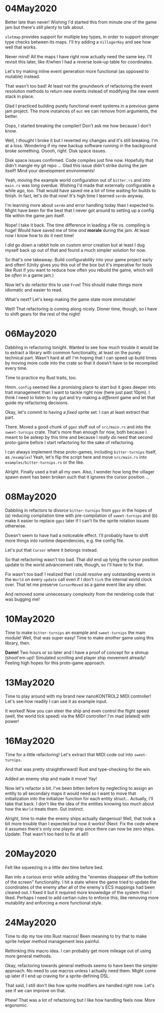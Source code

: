 # 04May2020

Better late than never! Wishing I'd started this from minute one of the game jam but there's still plenty to talk about.

`slotmap` provides support for multiple key types, in order to support stronger type checks between its maps. I'll try adding a `VillagerKey` and see how well that works.

Never mind! All the maps I have right now actually need the same key. I'll revisit this later, like if/when I had a reverse look-up table for coordinates.

Let's try making inline event generation more functional (as opposed to mutable) instead.

That wasn't too bad! At least not the groundwork of refactoring the event resolution methods to return new events instead of modifying the new event stack in place.

Glad I practiced building purely functional event systems in a previous game jam project. The more instances of `mut` we can remove from arguments, the better.

Oops, I started breaking the compiler! Don't ask me how because I don't know.

Well, I _thought_ I broke it but I reverted my changes and it's still breaking. I'm at a loss. Wondering if my new backup software running in the background broke something. Ooooh, right. Disk space issues.

Disk space issues confirmed. Code compiles just fine now. Hopefully that didn't mangle my git repo ... Glad this issue didn't strike during the jam itself! Mind your development environments!

Yeah, moving the example world configuration out of `bitter.rs` and into `main.rs` was long overdue. Wishing I'd made that externally configurable a while ago, too. That would have saved me a lot of time waiting for builds to finish. In fact, let's do that now! It's high time I learned `serde` anyway.

I'm learning more about `serde` and error handling today than I expected to. Might have been for the best that I never got around to setting up a config file within the game jam itself.

Nope! I take it back. The time difference in loading a file vs. compiling is huge! Would have saved me of time _and_ **morale** during the jam. At least now I know how to do it next time!

I _did_ go down a rabbit hole on custom error creation but at least I dug myself back up out of that and found a much simpler solution for now.

So that's one takeaway: Build configurability into your game project early and often! (Unity gives you this out of the box but it's imperative for tools like Rust if you want to reduce how often you rebuild the game, which will be _often_ in a game jam.)

Now let's do refactor this to use `From`! This should make things more idiomatic and easier to read.

What's next? Let's keep making the game state more immutable!

Well! That refactoring is coming along nicely. Dinner time, though, so I have to shift gears for the rest of the night!

# 06May2020

Dabbling in refactoring tonight. Wanted to see how much trouble it would be to extract a library with common functionality, at least on the purely technical part. Wasn't hard at all! I'm hoping that I can speed up build times by moving more code into the crate so that it doesn't have to be recompiled every time.

Time to practice my Rust traits, too.

Hmm. `config` seemed like a promising place to start but it goes deeper into trait management than I want to tackle right now (here just past 10pm). I think I need to listen to my gut and try making a _different_ game and let that guide my refactoring decisions.

Okay, let's commit to having a _fixed_ sprite set. I can at least extract that part.

There. Moved a good chunk of `ggez` stuff out of `src/main.rs` and into the `sweet-turnips` crate. That's more than enough for now, both because I meant to be asleep by this time and because I _really do_ need that second proto-game before I start refactoring for the sake of refactoring.

I can always implement these proto-games, including `bitter-turnips` itself, as `/examples`! Yeah, let's flip the script here and move `src/main.rs` into `examples/bitter-turnips.rs` or the like.

Alright. Finally used a trait all my own. Also, I wonder how long the villager spawn event has been broken such that it ignores the cursor position ...

# 08May2020

Dabbling in refactors to divorce `bitter-turnips` from `ggez` in the hopes of (a) reducing compilation time with pre-compilation of `sweet-turnips` and (b) make it easier to replace `ggez` later if I can't fix the sprite rotation issues otherwise.

Doesn't seem to have had a noticeable effect. I'll probably have to shift more things into runtime dependencies, e.g. the config file.

Let's put that `Cursor` where it belongs instead.

So that refactoring wasn't too bad. That _did_ end up tying the cursor position update to the world advancement rate, though, so I'll have to fix that.

Fix wasn't too bad! I realized that I could _resolve_ any outstanding events in the `World` on every `update` call even if I don't `tick` the internal world clock over. That let me preserve `CursorMoved` as a game event like any other.

And removed some unnecessary complexity from the rendering code that was bugging me!

# 10May2020

Time to make `bitter-turnips` an example and `sweet-turnips` the main module! Well, that was super easy! Time to make _another_ game using this library, then.

**Damn!** Two hours or so later and I have a proof of concept for a shmup (shoot'em up)! Simulated scrolling and player ship movement already! Feeling high hopes for this proto-game approach.

# 13May2020

Time to play around with my brand new nanoKONTROL2 MIDI controller! Let's see how readily I can use it as example input.

It worked! Now you can steer the ship and even control the flight speed (well, the world tick speed) via the MIDI controller! I'm mad (elated) with power!

# 16May2020

Time for a little refactoring! Let's extract that MIDI code out into `sweet-turnips`.

And that was pretty straightforward! Rust and type-checking for the win.

Added an enemy ship and made it move! Yay!

Now let's refactor a bit. I've been bitten before by neglecting to assign an entity to all secondary maps it would need so I want to move that initialization into the initializer function for each entity struct... Actually, I'll take that back. I don't like the idea of the entities knowing too much about how the `World` treats them. Gut instinct.

Alright, time to make the enemy ships actually dangerous! Well, that took a bit more trouble than I expected but now it works! (Next: Fix the code where it assumes there's only one player ship since there can now be zero ships. Update: That wasn't too hard to fix at all!)

# 20May2020

Felt like squeezing in a little dev time before bed.

Ran into a curious error while adding the "enemies disappear off the bottom of the screen" functionality. I hit a state where the game tried to update the coordinates of the enemy after all of the enemy's ECS mappings had been cleared out. I fixed it but it required more knowledge of the system than I liked. Perhaps I need to add certian rules to enforce this, like removing more mutability and enforcing a more functional style.

# 24May2020

Time to dip my toe into Rust macros! Been meaning to try that to make sprite helper method management less painful.

Rethinking this macro idea. I can probably get more mileage out of using more general methods.

Okay, refactoring towards general methods seems to have been the simpler approach. No need to use macros unless I actually need them. Might come up later if I end up craving for a sprite-defining DSL.

That said, I still don't like how sprite modifiers are handled right now. Let's see if we can improve on that.

Phew! That was a lot of refactoring but I like how handling feels now. More ergonomic.
